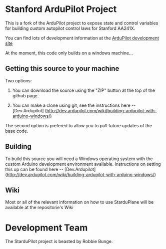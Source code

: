 # Stanford ArduPilot Project

This is a fork of the ArduPilot project to expose state and control variables for building custom autopilot control laws for Stanford AA241X.

You can find lots of development information at the [ArduPilot development site](http://dev.ardupilot.com)

At the moment, this code only builds on a windows machine...


## Getting this source to your machine

Two options:

1. You can download the source using the "ZIP" button at the top
of the github page.  

2. You can make a clone using git, see the instructions here -- [Dev.Ardupilot] (http://dev.ardupilot.com/wiki/building-ardupilot-with-arduino-windows/)

The second option is prefered to allow you to pull future updates of the base code.


## Building

To build this source you will need a Windows operating system with the custom Arduino development environment available.  Instructions on setting this up can be found here -- [Dev.Ardupilot] (http://dev.ardupilot.com/wiki/building-ardupilot-with-arduino-windows/)

## Wiki
Most or all of the relevant information on how to use StarduPlane will be available at the repositorie's Wiki


# Development Team

The StarduPilot project is beasted by Robbie Bunge.
